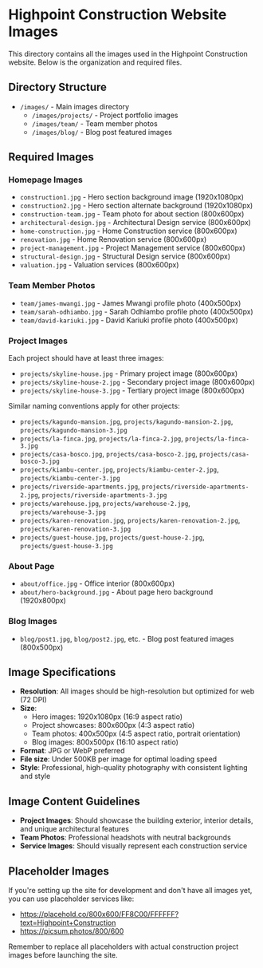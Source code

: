 # Highpoint Construction Website Images

This directory contains all the images used in the Highpoint Construction website. Below is the organization and required files.

## Directory Structure

- `/images/` - Main images directory
  - `/images/projects/` - Project portfolio images
  - `/images/team/` - Team member photos
  - `/images/blog/` - Blog post featured images

## Required Images

### Homepage Images
- `construction1.jpg` - Hero section background image (1920x1080px)
- `construction2.jpg` - Hero section alternate background (1920x1080px)
- `construction-team.jpg` - Team photo for about section (800x600px)
- `architectural-design.jpg` - Architectural Design service (800x600px)
- `home-construction.jpg` - Home Construction service (800x600px)
- `renovation.jpg` - Home Renovation service (800x600px)
- `project-management.jpg` - Project Management service (800x600px)
- `structural-design.jpg` - Structural Design service (800x600px)
- `valuation.jpg` - Valuation services (800x600px)

### Team Member Photos
- `team/james-mwangi.jpg` - James Mwangi profile photo (400x500px)
- `team/sarah-odhiambo.jpg` - Sarah Odhiambo profile photo (400x500px)
- `team/david-kariuki.jpg` - David Kariuki profile photo (400x500px)

### Project Images
Each project should have at least three images:
- `projects/skyline-house.jpg` - Primary project image (800x600px)
- `projects/skyline-house-2.jpg` - Secondary project image (800x600px)
- `projects/skyline-house-3.jpg` - Tertiary project image (800x600px)

Similar naming conventions apply for other projects:
- `projects/kagundo-mansion.jpg`, `projects/kagundo-mansion-2.jpg`, `projects/kagundo-mansion-3.jpg`
- `projects/la-finca.jpg`, `projects/la-finca-2.jpg`, `projects/la-finca-3.jpg`
- `projects/casa-bosco.jpg`, `projects/casa-bosco-2.jpg`, `projects/casa-bosco-3.jpg`
- `projects/kiambu-center.jpg`, `projects/kiambu-center-2.jpg`, `projects/kiambu-center-3.jpg`
- `projects/riverside-apartments.jpg`, `projects/riverside-apartments-2.jpg`, `projects/riverside-apartments-3.jpg`
- `projects/warehouse.jpg`, `projects/warehouse-2.jpg`, `projects/warehouse-3.jpg`
- `projects/karen-renovation.jpg`, `projects/karen-renovation-2.jpg`, `projects/karen-renovation-3.jpg`
- `projects/guest-house.jpg`, `projects/guest-house-2.jpg`, `projects/guest-house-3.jpg`

### About Page
- `about/office.jpg` - Office interior (800x600px)
- `about/hero-background.jpg` - About page hero background (1920x800px)

### Blog Images
- `blog/post1.jpg`, `blog/post2.jpg`, etc. - Blog post featured images (800x500px)

## Image Specifications

- **Resolution**: All images should be high-resolution but optimized for web (72 DPI)
- **Size**: 
  - Hero images: 1920x1080px (16:9 aspect ratio)
  - Project showcases: 800x600px (4:3 aspect ratio)
  - Team photos: 400x500px (4:5 aspect ratio, portrait orientation)
  - Blog images: 800x500px (16:10 aspect ratio)
- **Format**: JPG or WebP preferred
- **File size**: Under 500KB per image for optimal loading speed
- **Style**: Professional, high-quality photography with consistent lighting and style

## Image Content Guidelines

- **Project Images**: Should showcase the building exterior, interior details, and unique architectural features
- **Team Photos**: Professional headshots with neutral backgrounds
- **Service Images**: Should visually represent each construction service

## Placeholder Images

If you're setting up the site for development and don't have all images yet, you can use placeholder services like:

- https://placehold.co/800x600/FF8C00/FFFFFF?text=Highpoint+Construction
- https://picsum.photos/800/600

Remember to replace all placeholders with actual construction project images before launching the site. 